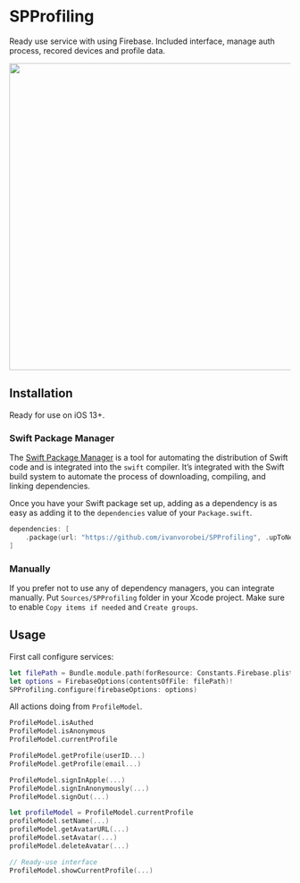 # SPProfiling

Ready use service with using Firebase. Included interface, manage auth process, recored devices and profile data.

<img src="https://user-images.githubusercontent.com/10995774/153156766-5288e041-1c2d-48cd-b833-dab507f3fbe1.jpeg" height="550"/>

## Installation

Ready for use on iOS 13+.

### Swift Package Manager

The [Swift Package Manager](https://swift.org/package-manager/) is a tool for automating the distribution of Swift code and is integrated into the `swift` compiler. It’s integrated with the Swift build system to automate the process of downloading, compiling, and linking dependencies.

Once you have your Swift package set up, adding as a dependency is as easy as adding it to the `dependencies` value of your `Package.swift`.

```swift
dependencies: [
    .package(url: "https://github.com/ivanvorobei/SPProfiling", .upToNextMajor(from: "1.0.2"))
]
```

### Manually

If you prefer not to use any of dependency managers, you can integrate manually. Put `Sources/SPProfiling` folder in your Xcode project. Make sure to enable `Copy items if needed` and `Create groups`.

## Usage

First call configure services:

```swift
let filePath = Bundle.module.path(forResource: Constants.Firebase.plist_filename, ofType: .empty)!
let options = FirebaseOptions(contentsOfFile: filePath)!
SPProfiling.configure(firebaseOptions: options)
```

All actions doing from `ProfileModel`.

```swift
ProfileModel.isAuthed
ProfileModel.isAnonymous
ProfileModel.currentProfile

ProfileModel.getProfile(userID...)
ProfileModel.getProfile(email...)

ProfileModel.signInApple(...)
ProfileModel.signInAnonymously(...)
ProfileModel.signOut(...)

let profileModel = ProfileModel.currentProfile
profileModel.setName(...)
profileModel.getAvatarURL(...)
profileModel.setAvatar(...)
profileModel.deleteAvatar(...)

// Ready-use interface
ProfileModel.showCurrentProfile(...)
```
